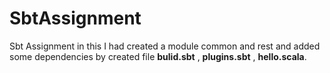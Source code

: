 # SbtAssignment

Sbt Assignment in this I had created a module common and rest and added some dependencies by created file **bulid.sbt** , **plugins.sbt** , **hello.scala**.


